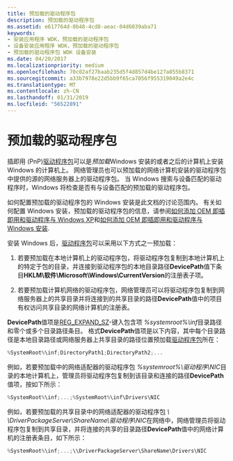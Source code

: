 ```yaml
---
title: 预加载的驱动程序包
description: 预加载的驱动程序包
ms.assetid: e617764d-0b48-4cd8-aeac-04d6039aba71
keywords:
- 安装应用程序 WDK，预加载的驱动程序包
- 设备安装应用程序 WDK，预加载的驱动程序包
- 预加载的驱动程序包 WDK 设备安装
ms.date: 04/20/2017
ms.localizationpriority: medium
ms.openlocfilehash: 70c02af27baab235d5f4d857d4be127a855b8371
ms.sourcegitcommit: a33b7978e22d5bb9f65ca7056f955319049a2e4c
ms.translationtype: MT
ms.contentlocale: zh-CN
ms.lasthandoff: 01/31/2019
ms.locfileid: "56522891"
---
```

# <a name="preloading-driver-packages"></a>预加载的驱动程序包


插即用 (PnP)[驱动程序包](driver-packages.md)可以是*预加载*Windows 安装的或者之后的计算机上安装 Windows 的计算机上。 网络管理员也可以预加载的网络计算机安装的驱动程序包中提供的源的网络服务器上的驱动程序包。 当 Windows 搜索与设备匹配的驱动程序时，Windows 将检查是否有与设备匹配的预加载的驱动程序包。

如何配置预加载的驱动程序包的 Windows 安装是此文档的讨论范围内。 有关如何配置 Windows 安装，预加载的驱动程序包的信息，请参阅[如何添加 OEM 即插即用和驱动程序与 Windows XP](https://go.microsoft.com/fwlink/p/?linkid=3100&ID=314479)和[如何添加 OEM 即插即用和驱动程序与 Windows 安装](https://go.microsoft.com/fwlink/p/?linkid=70235).

安装 Windows 后，[驱动程序包](driver-packages.md)可以采用以下方式之一预加载：

1.  若要预加载在本地计算机上的驱动程序包，将驱动程序包复制到本地计算机上的特定于包的目录，并连接到驱动程序包的本地目录路径**DevicePath**值下条目**HKLM\\软件\\Microsoft\\Windows\\CurrentVersion**的注册表子项。

2.  若要预加载计算机网络的驱动程序包，网络管理员可以将驱动程序包复制到网络服务器上的共享目录并将连接到的共享目录的路径**DevicePath**值中的项目有权访问共享目录的网络计算机的注册表。

**DevicePath**值项是[REG_EXPAND_SZ](https://docs.microsoft.com/windows/desktop/SysInfo/registry-value-types)-键入包含项 *%systemroot%\\inf*目录路径和零个或多个目录路径条目。 格式**DevicePath**值项是以下内容，其中每个目录路径是本地目录路径或网络服务器上共享目录的路径位置预加载[驱动程序包](driver-packages.md)所在：

```cpp
%SystemRoot%\inf;DirectoryPath1;DirectoryPath2;...
```

例如，若要预加载中的网络适配器的驱动程序包 *%systemroot%\\驱动程序\\NIC*目录的本地计算机上，管理员将驱动程序包复制到该目录和连接的路径**DevicePath**值项，按如下所示：

```cpp
%SystemRoot%\inf;...;%SystemRoot%\inf\Drivers\NIC
```

例如，若要预加载的共享目录中的网络适配器的驱动程序包 *\\ \\DriverPackageServer\\ShareName\\驱动程序\\NIC*在网络中，网络管理员将驱动程序包复制到共享目录，并将连接的共享的目录路径**DevicePath**值中的网络计算机的注册表条目，如下所示：

```cpp
%SystemRoot%\inf;...;\\DriverPackageServer\ShareName\Drivers\NIC
```

 

 





